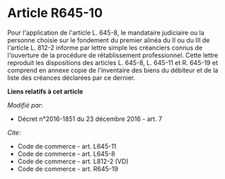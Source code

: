 # Article R645-10

Pour l'application de l'article L. 645-8, le mandataire judiciaire ou la personne choisie sur le fondement du premier alinéa
du II ou du III de l'article L. 812-2 informe par lettre simple les créanciers connus de l'ouverture de la procédure de
rétablissement professionnel. Cette lettre reproduit les dispositions des articles L. 645-8, L. 645-11 et R. 645-19 et
comprend en annexe copie de l'inventaire des biens du débiteur et de la liste des créances déclarées par ce dernier.

**Liens relatifs à cet article**

_Modifié par_:

  - Décret n°2016-1851 du 23 décembre 2016 - art. 7

_Cite_:

  - Code de commerce - art. L645-11
  - Code de commerce - art. L645-8
  - Code de commerce - art. L812-2 (VD)
  - Code de commerce - art. R645-19
